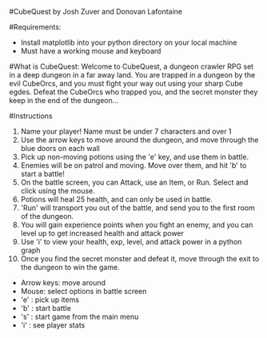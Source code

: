 
#CubeQuest
by Josh Zuver and Donovan Lafontaine

#Requirements:
- Install matplotlib into your python directory on your local machine
- Must have a working mouse and keyboard

#What is CubeQuest:
Welcome to CubeQuest, a dungeon crawler RPG set in a deep dungeon in a far away land. You are trapped in a dungeon by the
evil CubeOrcs, and you must fight your way out using your sharp Cube egdes. Defeat the CubeOrcs who trapped you, and the 
secret monster they keep in the end of the dungeon...

#Instructions

1. Name your player! Name must be under 7 characters and over 1
2. Use the arrow keys to move around the dungeon, and move through the blue doors on each wall
3. Pick up non-moving potions using the 'e' key, and use them in battle.
4. Enemies will be on patrol and moving. Move over them, and hit 'b' to start a battle!
5. On the battle screen, you can Attack, use an Item, or Run. Select and click using the mouse.
6. Potions will heal 25 health, and can only be used in battle.
7. 'Run' will transport you out of the battle, and send you to the first room of the dungeon.
8. You will gain experience points when you fight an enemy, and you can level up to get increased health and attack power
9. Use 'i' to view your health, exp, level, and attack power in a python graph
10. Once you find the secret monster and defeat it, move through the exit to the dungeon to win the game.

- Arrow keys: move around
- Mouse: select options in battle screen
- 'e' : pick up items
- 'b' : start battle
- 's' : start game from the main menu
- 'i' : see player stats



